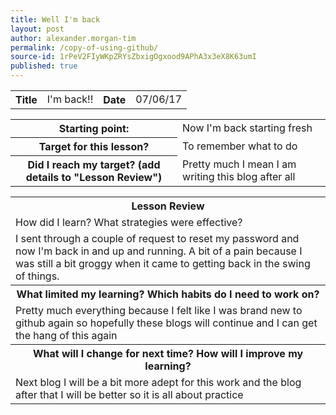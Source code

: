 ```yaml
---
title: Well I'm back
layout: post
author: alexander.morgan-tim
permalink: /copy-of-using-github/
source-id: 1rPeV2FIyWKpZRYsZbxigOgxood9APhA3x3eX8K63umI
published: true
---
```

<table>
  <tr>
    <th>Title</th>
    <td>I'm back!!</td>
    <th>Date</th>
    <td>07/06/17</td>
  </tr>
</table>


<table>
  <tr>
    <th>Starting point:</th>
    <td>Now I'm back starting fresh</td>
  </tr>
  <tr>
    <th>Target for this lesson?</th>
    <td>To remember what to do </td>
  </tr>
  <tr>
    <th>Did I reach my target? 
(add details to "Lesson Review")</th>
    <td> Pretty much I mean I am writing this blog after all</td>
  </tr>
</table>


<table>
  <tr>
    <th>Lesson Review</th>
  </tr>
  <tr>
    <td>How did I learn? What strategies were effective? </td>
  </tr>
  <tr>
    <td>I sent through a couple of request to reset my password and now I'm back in and up and running. A bit of a pain because I was still a bit groggy when it came to getting back in the swing of things. </td>
  </tr>
  <tr>
    <th>What limited my learning? Which habits do I need to work on? </th>
  </tr>
  <tr>
    <td>Pretty much everything because I felt like I was brand new to github again so hopefully these blogs will continue and I can get the hang of this again</td>
  </tr>
  <tr>
    <th>What will I change for next time? How will I improve my learning?</th>
  </tr>
  <tr>
    <td>Next blog I will be a bit more adept for this work and the blog after that I will be better so it is all about practice </td>
  </tr>
</table>


